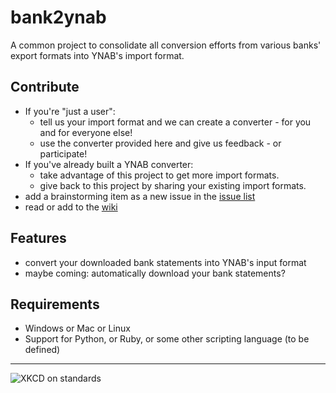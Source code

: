# bank2ynab
A common project to consolidate all conversion efforts from various banks' export formats into YNAB's import format.

## Contribute

- If you're "just a user":
  - tell us your import format and we can create a converter - for you and for everyone else!
  - use the converter provided here and give us feedback - or participate!
- If you've already built a YNAB converter:
  - take advantage of this project to get more import formats.
  - give back to this project by sharing your existing import formats.
- add a brainstorming item as a new issue in the [issue list](https://github.com/torbengb/bank2ynab/issues)
- read or add to the [wiki](https://github.com/torbengb/bank2ynab/wiki)

## Features

- convert your downloaded bank statements into YNAB's input format
- maybe coming: automatically download your bank statements?

## Requirements

- Windows or Mac or Linux
- Support for Python, or Ruby, or some other scripting language (to be defined)

----

![XKCD on standards](https://imgs.xkcd.com/comics/standards.png)


